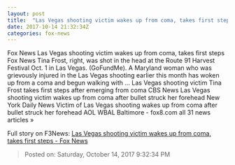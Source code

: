 ```yaml
---
layout: post
title:  "Las Vegas shooting victim wakes up from coma, takes first steps - Fox News"
date: 2017-10-14 21:32:34Z
categories: fox-news
---
```


Fox News Las Vegas shooting victim wakes up from coma, takes first steps Fox News Tina Frost, right, was shot in the head at the Route 91 Harvest Festival Oct. 1 in Las Vegas. (GoFundMe). A Maryland woman who was grievously injured in the Las Vegas shooting earlier this month has woken up from a coma and begun walking with ... Las Vegas shooting victim Tina Frost takes first steps after emerging from coma CBS News Las Vegas shooting victim wakes up from coma after bullet struck her forehead New York Daily News Victim of Las Vegas shooting wakes up from coma after bullet struck her forehead AOL WBAL Baltimore - fox8.com all 31 news articles »


Full story on F3News: [Las Vegas shooting victim wakes up from coma, takes first steps - Fox News](http://www.f3nws.com/n/pdKvHJ)

> Posted on: Saturday, October 14, 2017 9:32:34 PM
